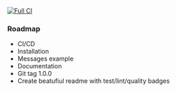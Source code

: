 [![Full CI](https://github.com/h4570/armnas/actions/workflows/ci.yml/badge.svg)](https://github.com/h4570/armnas/actions/workflows/ci.yml)

### Roadmap
- CI/CD
- Installation
- Messages example
- Documentation
- Git tag 1.0.0
- Create beatufiul readme with test/lint/quality badges

